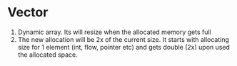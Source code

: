 # Vector

1. Dynamic array. Its will resize when the allocated memory gets full
2. The new allocation will be 2x of the current size. It starts with allocating size for 1 element (int, flow, pointer etc) and gets double (2x) upon used the allocated space.
